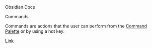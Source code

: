 Obsidian Docs 

Commands

Commands are actions that the user can perform from the [Command Palette](https://help.obsidian.md/Plugins/Command+palette) or by using a hot key.

[Link](https://docs.obsidian.md/Plugins/User+interface/Commands)

